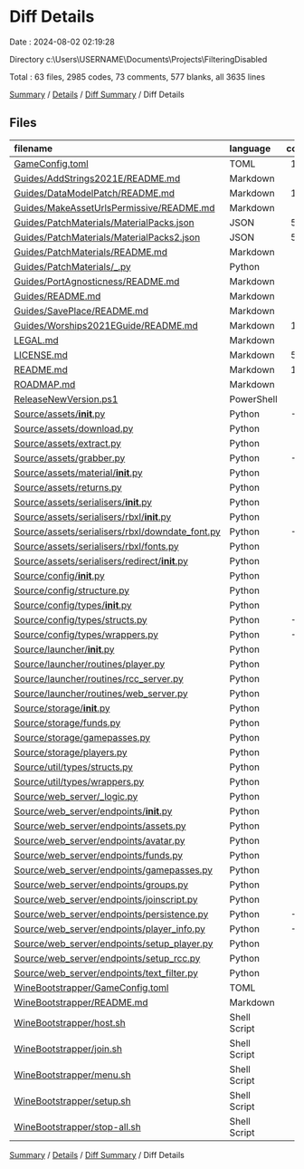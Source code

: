 # Diff Details

Date : 2024-08-02 02:19:28

Directory c:\\Users\\USERNAME\\Documents\\Projects\\FilteringDisabled

Total : 63 files,  2985 codes, 73 comments, 577 blanks, all 3635 lines

[Summary](results.md) / [Details](details.md) / [Diff Summary](diff.md) / Diff Details

## Files
| filename | language | code | comment | blank | total |
| :--- | :--- | ---: | ---: | ---: | ---: |
| [GameConfig.toml](/GameConfig.toml) | TOML | 139 | 14 | 27 | 180 |
| [Guides/AddStrings2021E/README.md](/Guides/AddStrings2021E/README.md) | Markdown | 24 | 0 | 23 | 47 |
| [Guides/DataModelPatch/README.md](/Guides/DataModelPatch/README.md) | Markdown | 107 | 0 | 46 | 153 |
| [Guides/MakeAssetUrlsPermissive/README.md](/Guides/MakeAssetUrlsPermissive/README.md) | Markdown | 2 | 0 | 2 | 4 |
| [Guides/PatchMaterials/MaterialPacks.json](/Guides/PatchMaterials/MaterialPacks.json) | JSON | 510 | 0 | 0 | 510 |
| [Guides/PatchMaterials/MaterialPacks2.json](/Guides/PatchMaterials/MaterialPacks2.json) | JSON | 565 | 0 | 0 | 565 |
| [Guides/PatchMaterials/README.md](/Guides/PatchMaterials/README.md) | Markdown | 1 | 0 | 1 | 2 |
| [Guides/PatchMaterials/_.py](/Guides/PatchMaterials/_.py) | Python | 23 | 0 | 4 | 27 |
| [Guides/PortAgnosticness/README.md](/Guides/PortAgnosticness/README.md) | Markdown | 3 | 0 | 1 | 4 |
| [Guides/README.md](/Guides/README.md) | Markdown | 2 | 0 | 2 | 4 |
| [Guides/SavePlace/README.md](/Guides/SavePlace/README.md) | Markdown | 85 | 0 | 37 | 122 |
| [Guides/Worships2021EGuide/README.md](/Guides/Worships2021EGuide/README.md) | Markdown | 100 | 0 | 28 | 128 |
| [LEGAL.md](/LEGAL.md) | Markdown | 19 | 0 | 17 | 36 |
| [LICENSE.md](/LICENSE.md) | Markdown | 564 | 0 | 112 | 676 |
| [README.md](/README.md) | Markdown | 100 | 0 | 69 | 169 |
| [ROADMAP.md](/ROADMAP.md) | Markdown | 22 | 0 | 13 | 35 |
| [ReleaseNewVersion.ps1](/ReleaseNewVersion.ps1) | PowerShell | 51 | 2 | 7 | 60 |
| [Source/assets/__init__.py](/Source/assets/__init__.py) | Python | -35 | -1 | -11 | -47 |
| [Source/assets/download.py](/Source/assets/download.py) | Python | 18 | 0 | 5 | 23 |
| [Source/assets/extract.py](/Source/assets/extract.py) | Python | 55 | 0 | 16 | 71 |
| [Source/assets/grabber.py](/Source/assets/grabber.py) | Python | -15 | 0 | -4 | -19 |
| [Source/assets/material/__init__.py](/Source/assets/material/__init__.py) | Python | 20 | 5 | 7 | 32 |
| [Source/assets/returns.py](/Source/assets/returns.py) | Python | 18 | 0 | 11 | 29 |
| [Source/assets/serialisers/__init__.py](/Source/assets/serialisers/__init__.py) | Python | 13 | 2 | 6 | 21 |
| [Source/assets/serialisers/rbxl/__init__.py](/Source/assets/serialisers/rbxl/__init__.py) | Python | 7 | 3 | 3 | 13 |
| [Source/assets/serialisers/rbxl/downdate_font.py](/Source/assets/serialisers/rbxl/downdate_font.py) | Python | -73 | -5 | -7 | -85 |
| [Source/assets/serialisers/rbxl/fonts.py](/Source/assets/serialisers/rbxl/fonts.py) | Python | 73 | 5 | 7 | 85 |
| [Source/assets/serialisers/redirect/__init__.py](/Source/assets/serialisers/redirect/__init__.py) | Python | 8 | 0 | 5 | 13 |
| [Source/config/__init__.py](/Source/config/__init__.py) | Python | 1 | 0 | 0 | 1 |
| [Source/config/structure.py](/Source/config/structure.py) | Python | 29 | 0 | 9 | 38 |
| [Source/config/types/__init__.py](/Source/config/types/__init__.py) | Python | 22 | 0 | 5 | 27 |
| [Source/config/types/structs.py](/Source/config/types/structs.py) | Python | -31 | 0 | -11 | -42 |
| [Source/config/types/wrappers.py](/Source/config/types/wrappers.py) | Python | -31 | 0 | -9 | -40 |
| [Source/launcher/__init__.py](/Source/launcher/__init__.py) | Python | 8 | 2 | 2 | 12 |
| [Source/launcher/routines/player.py](/Source/launcher/routines/player.py) | Python | 3 | 0 | -1 | 2 |
| [Source/launcher/routines/rcc_server.py](/Source/launcher/routines/rcc_server.py) | Python | 4 | 0 | 1 | 5 |
| [Source/launcher/routines/web_server.py](/Source/launcher/routines/web_server.py) | Python | 1 | 0 | 0 | 1 |
| [Source/storage/__init__.py](/Source/storage/__init__.py) | Python | 8 | 0 | 1 | 9 |
| [Source/storage/funds.py](/Source/storage/funds.py) | Python | 62 | 0 | 11 | 73 |
| [Source/storage/gamepasses.py](/Source/storage/gamepasses.py) | Python | 52 | 0 | 9 | 61 |
| [Source/storage/players.py](/Source/storage/players.py) | Python | 14 | 0 | 3 | 17 |
| [Source/util/types/structs.py](/Source/util/types/structs.py) | Python | 47 | 0 | 21 | 68 |
| [Source/util/types/wrappers.py](/Source/util/types/wrappers.py) | Python | 49 | 3 | 14 | 66 |
| [Source/web_server/_logic.py](/Source/web_server/_logic.py) | Python | 5 | 0 | 0 | 5 |
| [Source/web_server/endpoints/__init__.py](/Source/web_server/endpoints/__init__.py) | Python | 3 | 0 | 0 | 3 |
| [Source/web_server/endpoints/assets.py](/Source/web_server/endpoints/assets.py) | Python | 6 | -1 | 1 | 6 |
| [Source/web_server/endpoints/avatar.py](/Source/web_server/endpoints/avatar.py) | Python | 3 | 0 | 0 | 3 |
| [Source/web_server/endpoints/funds.py](/Source/web_server/endpoints/funds.py) | Python | 38 | 3 | 12 | 53 |
| [Source/web_server/endpoints/gamepasses.py](/Source/web_server/endpoints/gamepasses.py) | Python | 62 | 0 | 12 | 74 |
| [Source/web_server/endpoints/groups.py](/Source/web_server/endpoints/groups.py) | Python | 60 | 0 | 12 | 72 |
| [Source/web_server/endpoints/joinscript.py](/Source/web_server/endpoints/joinscript.py) | Python | 9 | 3 | 3 | 15 |
| [Source/web_server/endpoints/persistence.py](/Source/web_server/endpoints/persistence.py) | Python | -15 | 0 | -2 | -17 |
| [Source/web_server/endpoints/player_info.py](/Source/web_server/endpoints/player_info.py) | Python | -44 | -8 | -9 | -61 |
| [Source/web_server/endpoints/setup_player.py](/Source/web_server/endpoints/setup_player.py) | Python | -1 | 2 | -1 | 0 |
| [Source/web_server/endpoints/setup_rcc.py](/Source/web_server/endpoints/setup_rcc.py) | Python | 23 | 0 | 2 | 25 |
| [Source/web_server/endpoints/text_filter.py](/Source/web_server/endpoints/text_filter.py) | Python | -2 | 0 | 0 | -2 |
| [WineBootstrapper/GameConfig.toml](/WineBootstrapper/GameConfig.toml) | TOML | 86 | 6 | 19 | 111 |
| [WineBootstrapper/README.md](/WineBootstrapper/README.md) | Markdown | 28 | 0 | 14 | 42 |
| [WineBootstrapper/host.sh](/WineBootstrapper/host.sh) | Shell Script | 7 | 2 | 3 | 12 |
| [WineBootstrapper/join.sh](/WineBootstrapper/join.sh) | Shell Script | 11 | 2 | 4 | 17 |
| [WineBootstrapper/menu.sh](/WineBootstrapper/menu.sh) | Shell Script | 19 | 7 | 5 | 31 |
| [WineBootstrapper/setup.sh](/WineBootstrapper/setup.sh) | Shell Script | 42 | 27 | 19 | 88 |
| [WineBootstrapper/stop-all.sh](/WineBootstrapper/stop-all.sh) | Shell Script | 1 | 0 | 1 | 2 |

[Summary](results.md) / [Details](details.md) / [Diff Summary](diff.md) / Diff Details